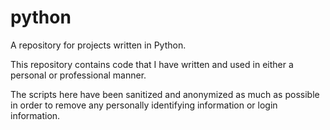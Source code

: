 # python
A repository for projects written in Python.

This repository contains code that I have written and used in either a personal or professional manner.

The scripts here have been sanitized and anonymized as much as possible in order to remove any personally identifying information or login information.
